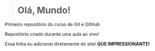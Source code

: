 > # Olá, Mundo!
Primeiro repositório do curso de Git e GitHub

Repositório criado durante uma aula ao vivo!

Essa linha eu adicionei diretamente do site! **QUE IMPRESSIONANTE!**
